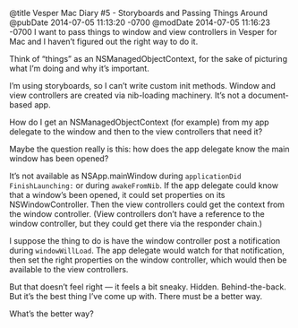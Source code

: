 @title Vesper Mac Diary #5 - Storyboards and Passing Things Around
@pubDate 2014-07-05 11:13:20 -0700
@modDate 2014-07-05 11:16:23 -0700
I want to pass things to window and view controllers in Vesper for Mac and I haven’t figured out the right way to do it.

Think of “things” as an NSManagedObjectContext, for the sake of picturing what I’m doing and why it’s important.

I’m using storyboards, so I can’t write custom init methods. Window and view controllers are created via nib-loading machinery. It’s not a document-based app.

How do I get an NSManagedObjectContext (for example) from my app delegate to the window and then to the view controllers that need it?

Maybe the question really is this: how does the app delegate know the main window has been opened?

It’s not available as NSApp.mainWindow during <code>applicationDid&#8203;FinishLaunching:</code> or during <code>awakeFromNib</code>. If the app delegate could know that a window’s been opened, it could set properties on its NSWindowController. Then the view controllers could get the context from the window controller. (View controllers don’t have a reference to the window controller, but they could get there via the responder chain.)

I suppose the thing to do is have the window controller post a notification during <code>windowWillLoad</code>. The app delegate would watch for that notification, then set the right properties on the window controller, which would then be available to the view controllers.

But that doesn’t feel right — it feels a bit sneaky. Hidden. Behind-the-back. But it’s the best thing I’ve come up with. There must be a better way.

What’s the better way?
